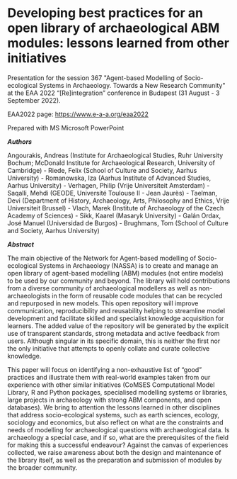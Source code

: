 # Developing best practices for an open library of archaeological ABM modules: lessons learned from other initiatives
Presentation for the session 367 "Agent-based Modelling of Socio-ecological Systems in Archaeology. Towards a New Research Community" at the EAA 2022 “[Re]integration” conference in Budapest (31 August - 3 September 2022).

EAA2022 page: https://www.e-a-a.org/eaa2022

Prepared with MS Microsoft PowerPoint

**_Authors_**

Angourakis, Andreas (Institute for Archaeological Studies, Ruhr University Bochum; McDonald Institute for Archaeological Research, University of Cambridge) - Riede, Felix (School of Culture and Society, Aarhus University) - Romanowska, Iza (Aarhus Institute of Advanced Studies, Aarhus University) - Verhagen, Philip (Vrije Universiteit Amsterdam) - Saqalli, Mehdi (GEODE, Université Toulouse II - Jean Jaurès) - Taelman, Devi (Department of History, Archaeology, Arts, Philosophy and Ethics, Vrije Universiteit Brussel) - Vlach, Marek (Institute of Archaeology of the Czech Academy of Sciences) - Sikk, Kaarel (Masaryk University) - Galán Ordax, José Manuel (Universidad de Burgos) - Brughmans, Tom (School of Culture and Society, Aarhus University)

**_Abstract_**

The main objective of the Network for Agent-based modelling of Socio-ecological Systems in Archaeology (NASSA) is to create and manage an open library of agent-based modelling (ABM) modules (not entire models) to be used by our community and beyond. The library will hold contributions from a diverse community of archaeological modellers as well as non-archaeologists in the form of reusable code modules that can be recycled and repurposed in new models. This open repository will improve communication, reproducibility and reusability helping to streamline model development and facilitate skilled and specialist knowledge acquisition for learners. The added value of the repository will be generated by the explicit use of transparent standards, strong metadata and active feedback from users. Although singular in its specific domain, this is neither the first nor the only initiative that attempts to openly collate and curate collective knowledge.

This paper will focus on identifying a non-exhaustive list of “good” practices and illustrate them with real-world examples taken from our experience with other similar initiatives (CoMSES Computational Model Library, R and Python packages, specialised modelling systems or libraries, large projects in archaeology with strong ABM components, and open databases). We bring to attention the lessons learned in other disciplines that address socio-ecological systems, such as earth sciences, ecology, sociology and economics, but also reflect on what are the constraints and needs of modelling for archaeological questions with archaeological data. Is archaeology a special case, and if so, what are the prerequisites of the field for making this a successful endeavour? Against the canvas of experiences collected, we raise awareness about both the design and maintenance of the library itself, as well as the preparation and submission of modules by the broader community.
